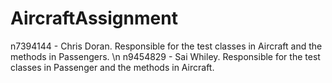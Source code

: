 # AircraftAssignment
n7394144 - Chris Doran. Responsible for the test classes in Aircraft and the methods in Passengers. \n
n9454829 - Sai Whiley. Responsible for the test classes in Passenger and the methods in Aircraft.
